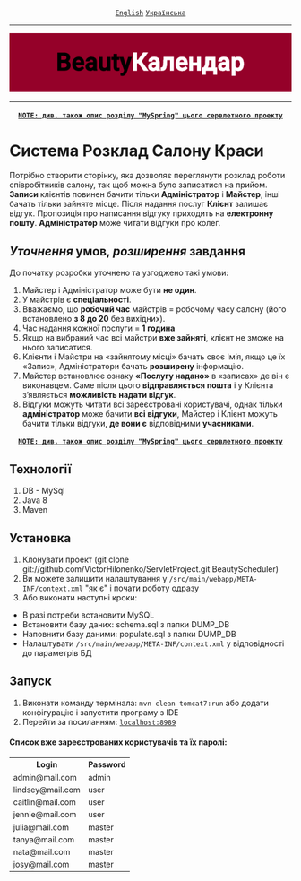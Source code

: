 <div align="center">
	<a href="https://github.com/VictorHilonenko/ServletProject/tree/master/README.MD"><code>English</code></a>
	<a href="https://github.com/VictorHilonenko/ServletProject/tree/master/README_uk.MD"><code>Українська</code></a>
</div>
<hr>
<div align="center">
	<img src="https://github.com/VictorHilonenko/ServletProject/raw/master/src/main/webapp/images/logo_uk.png">
</div>
<hr>
<div align="center">
	<a href="https://github.com/VictorHilonenko/ServletProject/blob/master/src/main/java/beauty/scheduler/web/myspring/README_uk.MD"><code><strong>NOTE: див. також опис розділу "MySpring" цього сервлетного проекту</strong></code></a>
</div>

# Система **Розклад Салону Краси**  
Потрібно створити сторінку, 
яка дозволяє переглянути розклад роботи співробітників салону,
так щоб можна було записатися на прийом.
**Записи** клієнтів повинен бачити тільки **Адміністратор** і **Майстер**, інші бачать тільки зайняте місце.
Після надання послуг **Клієнт** залишає відгук.
Пропозиція про написання відгуку приходить на **електронну пошту**.
**Адміністратор** може читати відгуки про колег.

## **_Уточнення_** умов, **_розширення_** завдання
До початку розробки уточнено та узгоджено такі умови:

1. Майстер і Адміністратор може бути **не один**.
1. У майстрів є **спеціальності**.
1. Вважаємо, що **робочий час** майстрів = робочому часу салону (його встановлено **з 8 до 20** без вихідних).
1. Час надання кожної послуги = **1 година**
1. Якщо на вибраний час всі майстри **вже зайняті**, клієнт не зможе на нього записатися.
1. Клієнти і Майстри на «зайнятому місці» бачать своє Ім’я, якщо це їх «Запис», Адміністратори бачать **розширену** інформацію.
1. Майстер встановлює ознаку **«Послугу надано»** в «записах» де він є виконавцем. Саме після цього **відправляється пошта** і у Клієнта з’являється **можливість надати відгук**.
1. Відгуки можуть читати всі зареєстровані користувачі, однак тільки **адміністратор** може бачити **всі відгуки**, Майстер і Клієнт можуть бачити тільки відгуки, **де вони є** відповідними **учасниками**.

<div align="center">
	<a href="https://github.com/VictorHilonenko/ServletProject/blob/master/src/main/java/beauty/scheduler/web/myspring/README_uk.MD"><code><strong>NOTE: див. також опис розділу "MySpring" цього сервлетного проекту</strong></code></a>
</div>

## Технології
1. DB - MySql
1. Java 8
1. Maven

## Установка  

1. Клонувати проект (git clone git://github.com/VictorHilonenko/ServletProject.git BeautyScheduler)
1. Ви можете залишити налаштування у `/src/main/webapp/META-INF/context.xml` "як є" і почати роботу одразу
1. Або виконати наступні кроки:
- В разі потреби встановити MySQL 
- Встановити базу даних: schema.sql з папки DUMP_DB
- Наповнити базу даними: populate.sql з папки DUMP_DB
- Налаштувати `/src/main/webapp/META-INF/context.xml` у відповідності до параметрів БД

## Запуск

1. Виконати команду термінала: ```mvn clean tomcat7:run``` або додати конфігурацію і запустити програму з IDE  
1. Перейти за посиланням: [```localhost:8989```](http://localhost:8989/)

#### Список вже зареєстрованих користувачів та їх паролі:
<table>
	<tr>
		<th>Login</th><th>Password</th>
	</tr>
	<tr>
		<td>admin@mail.com</td><td>admin</td>
	</tr>
	<tr>
		<td>lindsey@mail.com</td><td>user</td>
	</tr>
	<tr>
		<td>caitlin@mail.com</td><td>user</td>
	</tr>
	<tr>
		<td>jennie@mail.com</td><td>user</td>
	</tr>
	<tr>
		<td>julia@mail.com</td><td>master</td>
	</tr>
	<tr>
		<td>tanya@mail.com</td><td>master</td>
	</tr>
	<tr>
		<td>nata@mail.com</td><td>master</td>
	</tr>
	<tr>
		<td>josy@mail.com</td><td>master</td>
	</tr>
</table>


